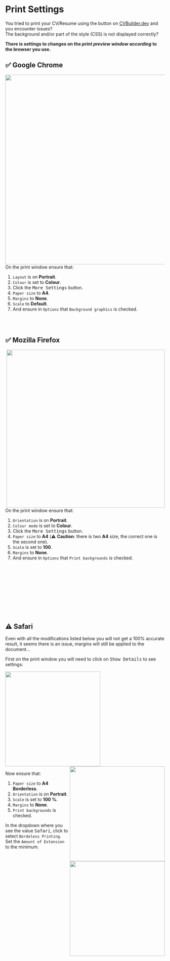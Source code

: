 # Print Settings

You tried to print your CV/Resume using the button on [CVBuilder.dev](https://cvbuilder.dev) and you encounter issues?  
The background and/or part of the style (CSS) is not displayed correctly?

**There is settings to changes on the _print preview window according_ to the browser you use.**

## ✅ Google Chrome

<img src="https://user-images.githubusercontent.com/17025808/172851287-c9fef15c-775e-4967-8ece-cfadf91fd0f0.png" width="600" align="right">

On the print window ensure that:
1. `Layout` is on **Portrait**.
2. `Colour` is set to **Colour**.
3. Click the <kbd>More Settings</kbd> button.
4. `Paper size` to **A4**.
5. `Margins` to **None**.
6. `Scale` to **Default**.
7. And ensure in `Options` that `Background graphics` is checked.
<br />
<br />

## ✅ Mozilla Firefox

<img src="https://user-images.githubusercontent.com/17025808/172853248-7febbbe2-6d58-4d30-aefd-df2e23352d8f.png" width="500" align="right">

On the print window ensure that:
1. `Orientation` is on **Portrait**.
2. `Colour mode` is set to **Colour**.
3. Click the <kbd>More Settings</kbd> button.
4. `Paper size` to **A4** (⚠️ **Caution**: there is two **A4** size, the correct one is the second one).
5. `Scale` is set to **100**.
6. `Margins` to **None**.
7. And ensure in `Options` that `Print backgrounds` is checked.
<br />
<br />
<br />
<br />
<br />
<br />
<br />
<br />
<br />

## ⚠️ Safari
Even with all the modifications listed below you will not get a 100% accurate result, it seems there is an issue, margins will still be applied to the document...

First on the print window you will need to click on <kbd>Show Details</kbd> to see settings:

<img src="https://user-images.githubusercontent.com/17025808/172857391-903a10d5-7fcf-4bab-92d8-a3b91998d1ab.png" width="300">

<img src="https://user-images.githubusercontent.com/17025808/172858617-4c1f4c83-90d6-4f5f-a907-4621f2a13fac.png" width="300" align="right">

Now ensure that:
1. `Paper size` to **A4 Borderless**.
2. `Orientation` is on **Portrait**.
3. `Scale` is set to **100 %**.
4. `Margins` to **None**.
5. `Print backgrounds` is checked.

<img src="https://user-images.githubusercontent.com/17025808/172860859-d2eee5ff-f2a2-4b12-aa48-c1620b85924a.png" width="300" align="right">

In the dropdown where you see the value <kbd>Safari</kbd>, click to select `Bordeless Printing`.  
Set the `Amount of Extension` to the minimum.




